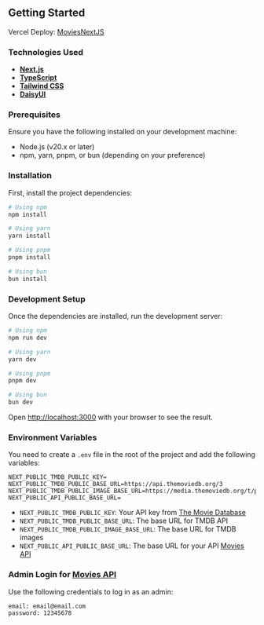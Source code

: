 ## Getting Started

Vercel Deploy: [MoviesNextJS](https://movies-next-js-six.vercel.app/)

### Technologies Used

- [**Next.js**](https://nextjs.org/)
- [**TypeScript**](https://www.typescriptlang.org/)
- [**Tailwind CSS**](https://tailwindcss.com/)
- [**DaisyUI**](https://daisyui.com/)

### Prerequisites

Ensure you have the following installed on your development machine:
- Node.js (v20.x or later)
- npm, yarn, pnpm, or bun (depending on your preference)

### Installation

First, install the project dependencies:

```bash
# Using npm
npm install

# Using yarn
yarn install

# Using pnpm
pnpm install

# Using bun
bun install
```

### Development Setup

Once the dependencies are installed, run the development server:

```bash
# Using npm
npm run dev

# Using yarn
yarn dev

# Using pnpm
pnpm dev

# Using bun
bun dev
```

Open [http://localhost:3000](http://localhost:3000) with your browser to see the result.

### Environment Variables

You need to create a `.env` file in the root of the project and add the following variables:

```env
NEXT_PUBLIC_TMDB_PUBLIC_KEY=
NEXT_PUBLIC_TMDB_PUBLIC_BASE_URL=https://api.themoviedb.org/3
NEXT_PUBLIC_TMDB_PUBLIC_IMAGE_BASE_URL=https://media.themoviedb.org/t/p/w220_and_h330_bestv2
NEXT_PUBLIC_API_PUBLIC_BASE_URL=
```

- `NEXT_PUBLIC_TMDB_PUBLIC_KEY`: Your API key from [The Movie Database](https://www.themoviedb.org/documentation/api)
- `NEXT_PUBLIC_TMDB_PUBLIC_BASE_URL`: The base URL for TMDB API
- `NEXT_PUBLIC_TMDB_PUBLIC_IMAGE_BASE_URL`: The base URL for TMDB images
- `NEXT_PUBLIC_API_PUBLIC_BASE_URL`: The base URL for your API [Movies API](https://github.com/igorcardosoy/MovieJsonServerAPI)

### Admin Login for [Movies API](https://github.com/igorcardosoy/MovieJsonServerAPI)

Use the following credentials to log in as an admin:

```bash
email: email@email.com
password: 12345678
```


